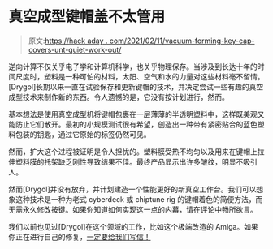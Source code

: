 # 真空成型键帽盖不太管用

> 原文:[https://hack aday . com/2021/02/11/vacuum-forming-key-cap-covers-unt-quiet-work-out/](https://hackaday.com/2021/02/11/vacuum-forming-key-cap-covers-doesnt-quite-work-out/)

逆向计算不仅关乎电子学和计算机科学，也关乎物理保存。当涉及到长达十年的时间尺度时，塑料是一种可怕的材料，太阳、空气和水的力量对这些材料毫不留情。[Drygol]长期以来一直在试验保存和更新键帽的技术，并决定尝试一些有趣的真空成型技术来制作新的东西。令人遗憾的是，它没有按计划进行，然而。

基本想法是使用真空成型机将键帽包裹在一层薄薄的半透明塑料中，这样既美观又能防止它们散开。最初的小规模测试很有希望，创造出一种带有紧密贴合的蓝色塑料包装的钥匙，通过它原始的标签仍然可见。

然而，扩大这个过程被证明是令人担忧的。塑料膜受热不均匀以及用来在键帽上拉伸塑料膜的托架缺乏刚性导致结果不佳。最终产品显示出许多皱纹，明显不吸引人。

然而[Drygol]并没有放弃，并计划建造一个性能更好的新真空工作台。我们可以想象这种技术是一种为老式 cyberdeck 或 chiptune rig 的键帽着色的简便方法，而无需永久修改按键。如果你知道如何实现这一点的内幕，请在评论中畅所欲言。

我们以前也见过[Drygol]在这个领域的工作，比如这个极端改造的 Amiga。如果你正在进行自己的修复，[一定要给我们写信！](http://hackaday.com/submit-a-tip)